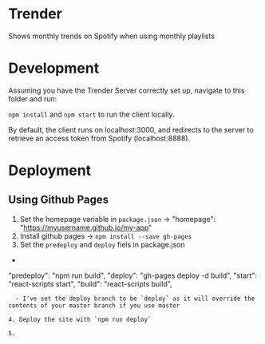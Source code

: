 # Trender
Shows monthly trends on Spotify when using monthly playlists

# Development
Assuming you have the Trender Server correctly set up, navigate to this folder and run:

`npm install` and `npm start` to run the client locally.

By default, the client runs on localhost:3000, and redirects to the server to retrieve an access token from Spotify (localhost:8888).

# Deployment

## Using Github Pages

1. Set the homepage variable in `package.json` -> "homepage": "https://myusername.github.io/my-app"
2. Install github pages -> `npm install --save gh-pages`
3. Set the `predeploy` and `deploy` fiels in package.json
 - ```"scripts": {
"predeploy": "npm run build",
"deploy": "gh-pages deploy -d build",
"start": "react-scripts start",
"build": "react-scripts build",
```
  - I've set the deploy branch to be `deploy` as it will override the contents of your master branch if you use master
  
4. Deploy the site with `npm run deploy`

5. 


